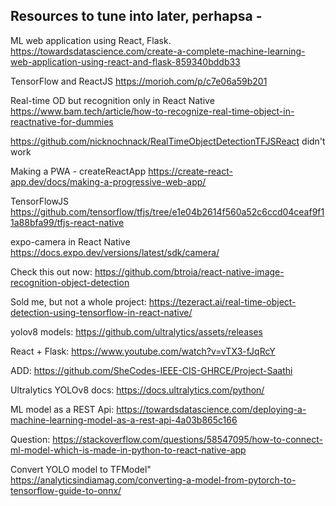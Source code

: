 ## Resources to tune into later, perhapsa -

ML web application using React, Flask.
https://towardsdatascience.com/create-a-complete-machine-learning-web-application-using-react-and-flask-859340bddb33

TensorFlow and ReactJS
https://morioh.com/p/c7e06a59b201

Real-time OD but recognition only in React Native
https://www.bam.tech/article/how-to-recognize-real-time-object-in-reactnative-for-dummies

https://github.com/nicknochnack/RealTimeObjectDetectionTFJSReact
didn't work

Making a PWA - createReactApp
https://create-react-app.dev/docs/making-a-progressive-web-app/

TensorFlowJS
https://github.com/tensorflow/tfjs/tree/e1e04b2614f560a52c6ccd04ceaf9f11a88bfa99/tfjs-react-native

expo-camera in React Native
https://docs.expo.dev/versions/latest/sdk/camera/

Check this out now:
https://github.com/btroia/react-native-image-recognition-object-detection

Sold me, but not a whole project:
https://tezeract.ai/real-time-object-detection-using-tensorflow-in-react-native/

yolov8 models:
https://github.com/ultralytics/assets/releases

React + Flask:
https://www.youtube.com/watch?v=vTX3-fJqRcY

ADD:
https://github.com/SheCodes-IEEE-CIS-GHRCE/Project-Saathi

Ultralytics YOLOv8 docs:
https://docs.ultralytics.com/python/

ML model as a REST Api:
https://towardsdatascience.com/deploying-a-machine-learning-model-as-a-rest-api-4a03b865c166

Question:
https://stackoverflow.com/questions/58547095/how-to-connect-ml-model-which-is-made-in-python-to-react-native-app

Convert YOLO model to TFModel"
https://analyticsindiamag.com/converting-a-model-from-pytorch-to-tensorflow-guide-to-onnx/

